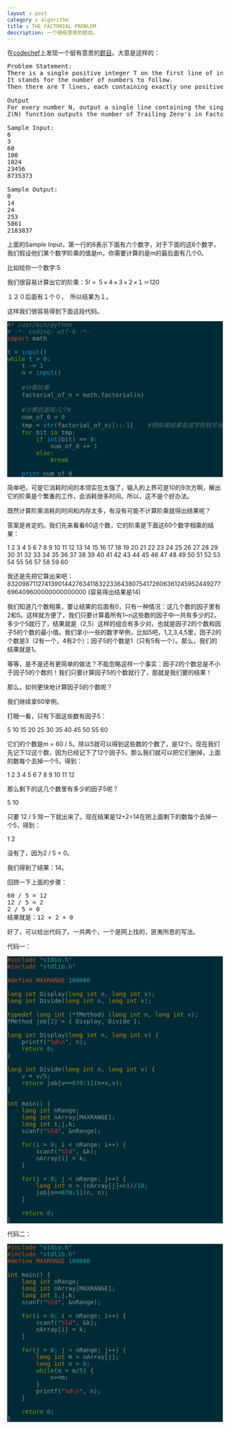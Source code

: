 ```yaml
---
layout : post
category : algorithm
title : THE FACTORIAL PROBLEM
description: 一个很有意思的题目。
---
```


在[codechef](http://www.codechef.com/problems/FCTRL)上发现一个挺有意思的[题目](http://www.codechef.com/problems/FCTRL)。大意是这样的：
<pre>
Problem Statement:
There is a single positive integer T on the first line of input (equal to about 100000). 
It stands for the number of numbers to follow. 
Then there are T lines, each containing exactly one positive integer number N, 1 <= N <= 1000000000.

Output
For every number N, output a single line containing the single non-negative integer Z(N).
Z(N) function outputs the number of Trailing Zero's in Factorial of N.

Sample Input:
6
3
60
100
1024
23456
8735373

Sample Output:
0
14
24
253
5861
2183837
</pre>

上面的Sample Input，第一行的6表示下面有六个数字，对于下面的这6个数字，我们假设他们某个数字阶乘的值是m，你需要计算的是m的最后面有几个0。

比如给你一个数字:5

我们很容易计算出它的阶乘：5! = ５×４×３×２×１＝120

１２０后面有１个０，　所以结果为１。

这样我们很容易得到下面这段代码。

<style type="text/css">
<!--
* { font-size: 1em; }
.Statement { color: #719e07; }
.Comment { color: #586e75; font-style: italic; }
.Constant { color: #2aa198; }
.PreProc { color: #cb4b16; }
.Identifier { color: #268bd2; }
-->
</style>
<pre style="font-family: monospace; color: #839496; background-color: #002b36;">
<span class="Comment">#! /usr/bin/python</span>
<span class="Comment"># -*- coding: utf-8 -*-</span>
<span class="PreProc">import</span> math

t = <span class="Identifier">input</span>()
<span class="Statement">while</span> t &gt; <span class="Constant">0</span>:
    t -= <span class="Constant">1</span>
    n = <span class="Identifier">input</span>()

    <span class="Comment">#计算阶乘</span>
    factorial_of_n = math.factorial(n)

    <span class="Comment">#计算后面有几个0</span>
    num_of_0 = <span class="Constant">0</span>
    tmp = <span class="Identifier">str</span>(factorial_of_n)[::-<span class="Constant">1</span>]    <span class="Comment">#把阶乘结果变成字符转并反转</span>
    <span class="Statement">for</span> bit <span class="Statement">in</span> tmp:
        <span class="Statement">if</span> <span class="Identifier">int</span>(bit) == <span class="Constant">0</span>:
            num_of_0 += <span class="Constant">1</span>
        <span class="Statement">else</span>:
            <span class="Statement">break</span>

    <span class="Identifier">print</span> num_of_0
</pre>

简单吧，可是它消耗时间的本领实在太强了，输入的上界可是10的9次方啊，解出它的阶乘是个繁重的工作，会消耗很多时间。所以，这不是个好办法。

既然计算阶乘消耗的时间和内存太多，有没有可能不计算阶乘就得出结果呢？

答案是肯定的。我们先来看看60这个数，它的阶乘是下面这60个数字相乘的结果：

1 2 3 4 5 6 7 8 9 10 11 12 13 14 15 16 17 18 19 20 21 22 23 24 25 26 27 28 29 30 31 32 33 34 35 36 37 38 39 40 41 42 43 44 45 46 47 48 49 50 51 52 53 54 55 56 57 58 59 60

我还是先把它算出来吧：
8320987112741390144276341183223364380754172606361245952449277696409600000000000000 (容易得出结果是14)

我们知道几个数相乘，要让结果的后面有0，只有一种情况：这几个数的因子里有2和5。这样就方便了，我们只要计算着所有1~n这些数的因子中一共有多少的2，多少个5就行了，结果就是（2,5）这样的组合有多少对。也就是因子2的个数和因子5的个数的最小值。我们拿小一些的数字举例，比如5吧，1,2,3,4,5里，因子2的个数是3（2有一个，4有2个）；因子5的个数是1（只有5有一个）。那么，我们的结果就是1。

等等，是不是还有更简单的做法？不能忽略这样一个事实：因子2的个数总是不小于因子5的个数的！我们只要计算因子5的个数就行了，那就是我们要的结果！

那么，如何更快地计算因子5的个数呢？

我们继续拿60举例。

打眼一看，只有下面这些数有因子5：

5 10 15 20 25 30 35 40 45 50 55 60

它们的个数是m = 60 / 5。除以5就可以得到这些数的个数了，是12个。现在我们先记下12这个数，因为已经记下了12个因子5，那么我们就可以把它们删掉，上面的数每个去掉一个5，得到：

1 2 3 4 5 6 7 8 9 10 11 12

那么剩下的这几个数里有多少的因子5呢？

5 10

只要 12 / 5 除一下就出来了。现在结果是12+2=14在把上面剩下的数每个去掉一个5，得到：

1 2

没有了，因为2 / 5 = 0。

我们得到了结果：14。

回顾一下上面的步骤：
<pre>
60 / 5 = 12
12 / 5 = 2
2 / 5 = 0 
结果就是：12 + 2 + 0
</pre>

好了，可以给出代码了。一共两个，一个是网上找的，匪夷所思的写法。

代码一：
<style type="text/css">
<!--
.Type { color: #b58900; }
.Statement { color: #719e07; }
.PreProc { color: #cb4b16; }
.Constant { color: #2aa198; }
.Special { color: #dc322f; }
-->
</style>

<pre style="font-family: monospace; color: #839496; background-color: #002b36;">
<span class="PreProc">#include </span><span class="Constant">&quot;stdio.h&quot;</span>
<span class="PreProc">#include </span><span class="Constant">&quot;stdlib.h&quot;</span>

<span class="PreProc">#define MAXRANGE </span><span class="Constant">100000</span>

<span class="Type">long</span> <span class="Type">int</span> Display(<span class="Type">long</span> <span class="Type">int</span> n, <span class="Type">long</span> <span class="Type">int</span> v);
<span class="Type">long</span> <span class="Type">int</span> Divide(<span class="Type">long</span> <span class="Type">int</span> n, <span class="Type">long</span> <span class="Type">int</span> v);

<span class="Type">typedef</span> <span class="Type">long</span> <span class="Type">int</span> (*fMethod) (<span class="Type">long</span> <span class="Type">int</span> n, <span class="Type">long</span> <span class="Type">int</span> v);
fMethod job[<span class="Constant">2</span>] = { Display, Divide };

<span class="Type">long</span> <span class="Type">int</span> Display(<span class="Type">long</span> <span class="Type">int</span> n, <span class="Type">long</span> <span class="Type">int</span> v) {
    printf(<span class="Constant">&quot;</span><span class="Special">%d</span><span class="Special">\n</span><span class="Constant">&quot;</span>, n);
    <span class="Statement">return</span> <span class="Constant">0</span>;
}

<span class="Type">long</span> <span class="Type">int</span> Divide(<span class="Type">long</span> <span class="Type">int</span> n, <span class="Type">long</span> <span class="Type">int</span> v) {
    v = v/<span class="Constant">5</span>;
    <span class="Statement">return</span> job[v==<span class="Constant">0</span>?<span class="Constant">0</span>:<span class="Constant">1</span>](n+v,v);
}

<span class="Type">int</span> main() {
    <span class="Type">long</span> <span class="Type">int</span> nRange;
    <span class="Type">long</span> <span class="Type">int</span> nArray[MAXRANGE];
    <span class="Type">long</span> <span class="Type">int</span> i,j,k;
    scanf(<span class="Constant">&quot;</span><span class="Special">%ld</span><span class="Constant">&quot;</span>, &amp;nRange);

    <span class="Statement">for</span>(i = <span class="Constant">0</span>; i &lt; nRange; i++) {
        scanf(<span class="Constant">&quot;</span><span class="Special">%ld</span><span class="Constant">&quot;</span>, &amp;k);
        nArray[i] = k;
    }

    <span class="Statement">for</span>(j = <span class="Constant">0</span>; j &lt; nRange; j++) {
        <span class="Type">long</span> <span class="Type">int</span> n = (nArray[j]&lt;&lt;<span class="Constant">1</span>)/<span class="Constant">10</span>;
        job[n==<span class="Constant">0</span>?<span class="Constant">0</span>:<span class="Constant">1</span>](n, n);
    }

    <span class="Statement">return</span> <span class="Constant">0</span>;
}
</pre>

代码二：

<style type="text/css">
<!--
.Type { color: #b58900; }
.Statement { color: #719e07; }
.PreProc { color: #cb4b16; }
.Constant { color: #2aa198; }
.Special { color: #dc322f; }
-->
</style>

<pre style="font-family: monospace; color: #839496; background-color: #002b36;">
<span class="PreProc">#include </span><span class="Constant">&quot;stdio.h&quot;</span>
<span class="PreProc">#include </span><span class="Constant">&quot;stdlib.h&quot;</span>
<span class="PreProc">#define MAXRANGE </span><span class="Constant">100000</span>

<span class="Type">int</span> main() {
    <span class="Type">long</span> <span class="Type">int</span> nRange;
    <span class="Type">long</span> <span class="Type">int</span> nArray[MAXRANGE];
    <span class="Type">long</span> <span class="Type">int</span> i,j,k;
    scanf(<span class="Constant">&quot;</span><span class="Special">%ld</span><span class="Constant">&quot;</span>, &amp;nRange);

    <span class="Statement">for</span>(i = <span class="Constant">0</span>; i &lt; nRange; i++) {
        scanf(<span class="Constant">&quot;</span><span class="Special">%ld</span><span class="Constant">&quot;</span>, &amp;k);
        nArray[i] = k;
    }

    <span class="Statement">for</span>(j = <span class="Constant">0</span>; j &lt; nRange; j++) {
        <span class="Type">long</span> <span class="Type">int</span> m = nArray[j];
        <span class="Type">long</span> <span class="Type">int</span> n = <span class="Constant">0</span>;
        <span class="Statement">while</span>(m = m/<span class="Constant">5</span>) {
            n+=m;
        }
        printf(<span class="Constant">&quot;</span><span class="Special">%d</span><span class="Special">\n</span><span class="Constant">&quot;</span>, n);
    }

    <span class="Statement">return</span> <span class="Constant">0</span>;
}
</pre>
